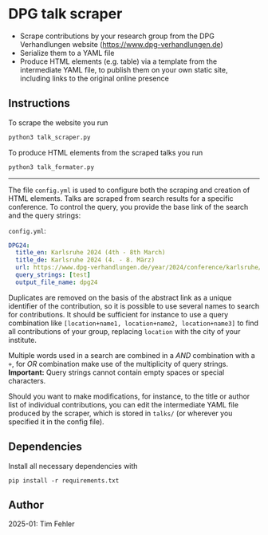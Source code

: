 # DPG talk scraper

- Scrape contributions by your research group from the DPG Verhandlungen website (https://www.dpg-verhandlungen.de)
- Serialize them to a YAML file
- Produce HTML elements (e.g. table) via a template from the intermediate YAML file, to publish them on your own static site, including links to the original online presence 

## Instructions 

To scrape the website you run
```bash
python3 talk_scraper.py
```

To produce HTML elements from the scraped talks you run
```bash
python3 talk_formater.py
```

---

The file `config.yml` is used to configure both the scraping and creation of HTML elements. Talks are scraped from search results for a specific conference. To control the query, you provide the base link of the search and the query strings:

`config.yml`:
```yaml
DPG24:
  title_en: Karlsruhe 2024 (4th - 8th March)
  title_de: Karlsruhe 2024 (4. - 8. März)
  url: https://www.dpg-verhandlungen.de/year/2024/conference/karlsruhe/search
  query_strings: [test]
  output_file_name: dpg24
```

Duplicates are removed on the basis of the abstract link as a unique identifier of the contribution, so it is possible to use several names to search for contributions. It should be sufficient for instance to use a query combination like `[location+name1, location+name2, location+name3]` to find all contributions of your group, replacing `location` with the city of your institute.

Multiple words used in a search are combined in a *AND* combination with a `+`, for *OR* combination make use of the multiplicity of query strings. **Important:** Query strings cannot contain empty spaces or special characters.

Should you want to make modifications, for instance, to the title or author list of individual contributions, you can edit the intermediate YAML file produced by the scraper, which is stored in `talks/` (or wherever you specified it in the config file).

## Dependencies

Install all necessary dependencies with 
```
pip install -r requirements.txt
```

## Author

2025-01: Tim Fehler